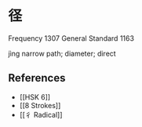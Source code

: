 # 径
Frequency 1307
General Standard 1163

jìng
narrow path; diameter; direct

## References
- [[HSK 6]]
- [[8 Strokes]]
- [[彳 Radical]]